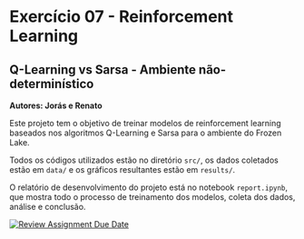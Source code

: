 # Exercício 07 - Reinforcement Learning

## Q-Learning vs Sarsa - Ambiente não-determinístico

**Autores: Jorás e Renato**

Este projeto tem o objetivo de treinar modelos de reinforcement learning baseados nos algoritmos Q-Learning e Sarsa para o ambiente do Frozen Lake.

Todos os códigos utilizados estão no diretório `src/`, os dados coletados estão em `data/` e os gráficos resultantes estão em `results/`.

O relatório de desenvolvimento do projeto está no notebook `report.ipynb`, que mostra todo o processo de treinamento dos modelos, coleta dos dados, análise e conclusão.

[![Review Assignment Due Date](https://classroom.github.com/assets/deadline-readme-button-24ddc0f5d75046c5622901739e7c5dd533143b0c8e959d652212380cedb1ea36.svg)](https://classroom.github.com/a/inGUJX6C)
